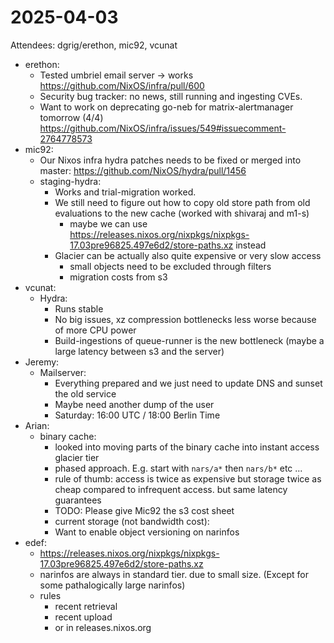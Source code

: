 # 2025-04-03

Attendees: dgrig/erethon, mic92, vcunat

- erethon:
  - Tested umbriel email server -> works https://github.com/NixOS/infra/pull/600
  - Security bug tracker: no news, still running and ingesting CVEs.
  - Want to work on deprecating go-neb for matrix-alertmanager tomorrow (4/4)
    https://github.com/NixOS/infra/issues/549#issuecomment-2764778573
- mic92:
  - Our Nixos infra hydra patches needs to be fixed or merged into master:
    https://github.com/NixOS/hydra/pull/1456
  - staging-hydra:
    - Works and trial-migration worked.
    - We still need to figure out how to copy old store path from old
      evaluations to the new cache (worked with shivaraj and m1-s)
      - maybe we can use
        https://releases.nixos.org/nixpkgs/nixpkgs-17.03pre96825.497e6d2/store-paths.xz
        instead
    - Glacier can be actually also quite expensive or very slow access
      - small objects need to be excluded through filters
      - migration costs from s3
- vcunat:
  - Hydra:
    - Runs stable
    - No big issues, xz compression bottlenecks less worse because of more CPU
      power
    - Build-ingestions of queue-runner is the new bottleneck (maybe a large
      latency between s3 and the server)
- Jeremy:
  - Mailserver:
    - Everything prepared and we just need to update DNS and sunset the old
      service
    - Maybe need another dump of the user
    - Saturday: 16:00 UTC / 18:00 Berlin Time
- Arian:
  - binary cache:
    - looked into moving parts of the binary cache into instant access glacier
      tier
    - phased approach. E.g. start with `nars/a*` then `nars/b*` etc ...
    - rule of thumb: access is twice as expensive but storage twice as cheap
      compared to infrequent access. but same latency guarantees
    - TODO: Please give Mic92 the s3 cost sheet
    - current storage (not bandwidth cost):
    - Want to enable object versioning on narinfos
- edef:
  - https://releases.nixos.org/nixpkgs/nixpkgs-17.03pre96825.497e6d2/store-paths.xz
  - narinfos are always in standard tier. due to small size. (Except for some
    pathalogically large narinfos)
  - rules
    - recent retrieval
    - recent upload
    - or in releases.nixos.org
